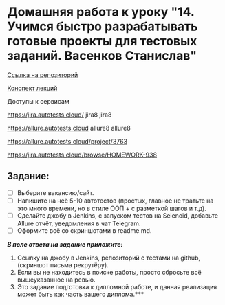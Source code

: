 # Домашняя работа к уроку "14. Учимся быстро разрабатывать готовые проекты для тестовых заданий. Васенков Станислав"

[Ссылка на репозиторий](https://jenkins.autotests.cloud/job/teacher-iTerkin-qa_guru_python_8_full_project/)

[Конспект лекций](https://github.com/qa-guru/knowledge-base/wiki#python)

Доступы к сервисам

https://jira.autotests.cloud/
jira8 jira8

https://allure.autotests.cloud
allure8 allure8



https://allure.autotests.cloud/project/3763

https://jira.autotests.cloud/browse/HOMEWORK-938

## Задание:
- [ ] Выберите вакансию/сайт.
- [ ] Напишите на неё 5-10 автотестов (простых, главное не тратьте на это много времени, но в стиле ООП + с разметкой шагов и т.д).
- [ ] Сделайте джобу в Jenkins, с запуском тестов на  Selenoid, добавьте Allure отчёт, уведомления в чат Telegram.
- [ ] Оформите всё со скриншотами в readme.md.

***В поле ответа на задание приложите:***

1. Ссылку на джобу в Jenkins, репозиторий с тестами на github, (скриншот письма рекрутёру).
2. Если вы не находитесь в поиске работы, просто сбросьте всё вышеуказанное на ревью. 
3. Это задание подготовка к дипломной работе, и данная реализация может быть как часть вашего диплома.***
